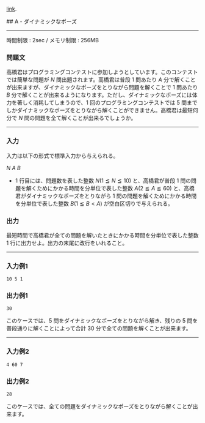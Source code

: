 [link](http://arc026.contest.atcoder.jp/tasks/arc026_1).


<script type="text/x-mathjax-config">
  MathJax.Hub.Config({ tex2jax: { inlineMath: [ ['$','$'] ] } });
</script>
<script type="text/javascript"
src="https://cdn.mathjax.org/mathjax/latest/MathJax.js?config=TeX-MML-AM_CHTML">
</script>## A - ダイナミックなポーズ

----------

時間制限 : 2sec / メモリ制限 : 256MB

### 問題文

高橋君はプログラミングコンテストに参加しようとしています。このコンテストでは簡単な問題が $N$ 問出題されます。高橋君は普段 $1$ 問あたり $A$ 分で解くことが出来ますが、ダイナミックなポーズをとりながら問題を解くことで $1$ 問あたり $B$ 分で解くことが出来るようになります。ただし、ダイナミックなポーズには体力を著しく消耗してしまうので、$1$ 回のプログラミングコンテストでは $5$ 問までしかダイナミックなポーズをとりながら解くことができません。高橋君は最短何分で $N$ 問の問題を全て解くことが出来るでしょうか。

----------

### 入力

入力は以下の形式で標準入力から与えられる。

>
$N$ $A$ $B$


* $1$ 行目には、問題数を表した整数 $N (1 ≦ N ≦ 10)$ と、高橋君が普段 $1$ 問の問題を解くためにかかる時間を分単位で表した整数 $A (2 ≦ A ≦ 60)$ と、高橋君がダイナミックなポーズをとりながら $1$ 問の問題を解くためにかかる時間を分単位で表した整数 $B (1 ≦ B < A)$ が空白区切りで与えられる。

### 出力

最短時間で高橋君が全ての問題を解いたときにかかる時間を分単位で表した整数 $1$ 行に出力せよ。出力の末尾に改行をいれること。

----------

### 入力例1

```
10 5 1
```

### 出力例1

```
30
```

このケースでは、$5$ 問をダイナミックなポーズをとりながら解き、残りの $5$ 問を普段通りに解くことによって合計 $30$ 分で全ての問題を解くことが出来ます。

----------

### 入力例2

```
4 60 7
```

### 出力例2

```
28
```

このケースでは、全ての問題をダイナミックなポーズをとりながら解くことが出来ます。

